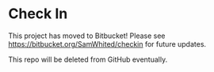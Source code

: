 # Check In

This project has moved to Bitbucket! Please see
https://bitbucket.org/SamWhited/checkin for future updates.


This repo will be deleted from GitHub eventually.

